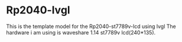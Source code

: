 # Rp2040-lvgl
This is the template model for the Rp2040-st7789v-lcd using lvgl
The hardware i am using is waveshare 1.14 st7789v lcd(240*135).